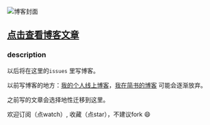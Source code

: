 
![博客封面](https://github.com/hxvin/blog/blob/master/image/23211103_1373530984051.jpg?raw=true)


## [点击查看博客文章](https://github.com/hxvin/blog/issues)


### description

以后将在这里的`issues` 里写博客。

以前写博客的地方：[我的个人线上博客](http://www.hxvin.me)，[我在简书的博客](https://www.jianshu.com/u/64d96b36bbc5) 可能会逐渐放弃。

之前写的文章会选择地性迁移到这里。

欢迎订阅（点watch）, 收藏（点star），不建议fork 😄

